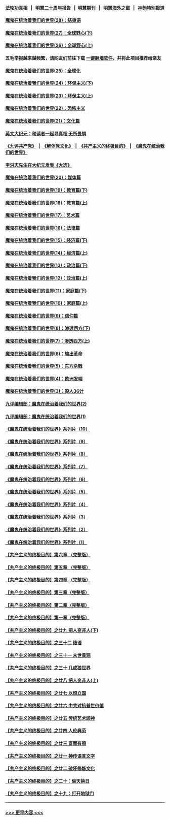 #### [法轮功真相](https://github.com/gfw-breaker/truth/blob/master/README.md?t=0) &nbsp;&nbsp;|&nbsp;&nbsp; [明慧二十周年报告](https://github.com/gfw-breaker/mh-reports/blob/master/README.md?t=0) &nbsp;&nbsp;|&nbsp;&nbsp;[明慧期刊](https://github.com/gfw-breaker/mh-qikan) &nbsp;&nbsp;|&nbsp;&nbsp; [明慧海外之窗](https://github.com/gfw-breaker/mh-news/blob/master/README.md?t=0) &nbsp;&nbsp;|&nbsp;&nbsp; [神韵特别报道](https://github.com/gfw-breaker/mh-news/blob/master/shenyun.md?t=0)
#### [魔鬼在统治着我们的世界(28)：结束语](../pages/nsc422/n10936246.md?t=07210801) 
#### [魔鬼在统治着我们的世界(27)：全球野心(下)](../pages/nsc422/n10928319.md?t=07210801) 
#### [魔鬼在统治着我们的世界(26)：全球野心(上)](../pages/nsc422/n10900318.md?t=07210801) 
#### 五毛举报越来越频繁，请网友们前往下载 [一键翻墙软件](https://github.com/gfw-breaker/ssr-accounts)，并将此项目推荐给亲友
#### [魔鬼在统治着我们的世界(25)：全球化](../pages/nsc422/n10788205.md?t=07210801) 
#### [魔鬼在统治着我们的世界(24)：环保主义(下)](../pages/nsc422/n10695307.md?t=07210801) 
#### [魔鬼在统治着我们的世界(23)：环保主义(上)](../pages/nsc422/n10688613.md?t=07210801) 
#### [魔鬼在统治着我们的世界(22)：恐怖主义](../pages/nsc422/n10614727.md?t=07210801) 
#### [魔鬼在统治着我们的世界(21)：文化篇](../pages/nsc422/n10597706.md?t=07210801) 
#### [英文大纪元：和读者一起寻真相 无所畏惧](../pages/nsc422/n12542027.md?t=07210801) 
#### [《九评共产党》](https://github.com/begood0513/9ping.md/blob/master/README.md) &nbsp;|&nbsp; [《解体党文化》](../../../../jtdwh.md/blob/master/README.md)  &nbsp;|&nbsp; [《共产主义的终极目的》](../../../../gczydzjmd.md/blob/master/README.md) &nbsp;|&nbsp; [《魔鬼在统治我们的世界》](../../../../mgztzwmdsj.md/blob/master/README.md) 
#### [李洪志先生在大纪元发表《大选》](../pages/nsc422/n12534746.md?t=07210801) 
#### [魔鬼在统治着我们的世界(20)：媒体篇](../pages/nsc422/n10586579.md?t=07210801) 
#### [魔鬼在统治着我们的世界(19)：教育篇(下)](../pages/nsc422/n10564808.md?t=07210801) 
#### [魔鬼在统治着我们的世界(18)：教育篇(上)](../pages/nsc422/n10526970.md?t=07210801) 
#### [魔鬼在统治着我们的世界(17)：艺术篇](../pages/nsc422/n10499093.md?t=07210801) 
#### [魔鬼在统治着我们的世界(16)：法律篇](../pages/nsc422/n10485969.md?t=07210801) 
#### [魔鬼在统治着我们的世界(15)：经济篇(下)](../pages/nsc422/n10469975.md?t=07210801) 
#### [魔鬼在统治着我们的世界(14)：经济篇(上)](../pages/nsc422/n10457370.md?t=07210801) 
#### [魔鬼在统治着我们的世界(13)：政治篇(下)](../pages/nsc422/n10448270.md?t=07210801) 
#### [魔鬼在统治着我们的世界(12)：政治篇(上)](../pages/nsc422/n10444576.md?t=07210801) 
#### [魔鬼在统治着我们的世界(11)：家庭篇(下)](../pages/nsc422/n10440961.md?t=07210801) 
#### [魔鬼在统治着我们的世界(10)：家庭篇(上)](../pages/nsc422/n10435448.md?t=07210801) 
#### [魔鬼在统治着我们的世界(9)：信仰篇](../pages/nsc422/n10432159.md?t=07210801) 
#### [魔鬼在统治着我们的世界(8)：渗透西方(下)](../pages/nsc422/n10429603.md?t=07210801) 
#### [魔鬼在统治着我们的世界(7)：渗透西方(上)](../pages/nsc422/n10426013.md?t=07210801) 
#### [魔鬼在统治着我们的世界(6)：输出革命](../pages/nsc422/n10421536.md?t=07210801) 
#### [魔鬼在统治着我们的世界(5)：东方杀戮](../pages/nsc422/n10417707.md?t=07210801) 
#### [魔鬼在统治着我们的世界(4)：欧洲发端](../pages/nsc422/n10414890.md?t=07210801) 
#### [魔鬼在统治着我们的世界(3)：毁人36计](../pages/nsc422/n10411583.md?t=07210801) 
#### [九评编辑部：魔鬼在统治着我们的世界(2)](../pages/nsc422/n10410036.md?t=07210801) 
#### [九评编辑部：魔鬼在统治着我们的世界(1)](../pages/nsc422/n10406825.md?t=07210801) 
#### [《魔鬼在统治着我们的世界》系列片（10）](../pages/nsc422/n12292670.md?t=07210801) 
#### [《魔鬼在统治着我们的世界》系列片（9）](../pages/nsc422/n12290859.md?t=07210801) 
#### [《魔鬼在统治着我们的世界》系列片（8）](../pages/nsc422/n12287445.md?t=07210801) 
#### [《魔鬼在统治着我们的世界》系列片（7）](../pages/nsc422/n12283425.md?t=07210801) 
#### [《魔鬼在统治着我们的世界》系列片（6）](../pages/nsc422/n12282314.md?t=07210801) 
#### [《魔鬼在统治着我们的世界》系列片（5）](../pages/nsc422/n12281419.md?t=07210801) 
#### [《魔鬼在统治着我们的世界》系列片（4）](../pages/nsc422/n12274024.md?t=07210801) 
#### [《魔鬼在统治着我们的世界》系列片（3）](../pages/nsc422/n12271322.md?t=07210801) 
#### [《魔鬼在统治着我们的世界》系列片（2）](../pages/nsc422/n12269049.md?t=07210801) 
#### [《魔鬼在统治着我们的世界》系列片（1）](../pages/nsc422/n12267575.md?t=07210801) 
#### [【共产主义的终极目的】第六章 （完整版）](../pages/nsc422/n11428913.md?t=07210801) 
#### [【共产主义的终极目的】第五章 （完整版）](../pages/nsc422/n11428912.md?t=07210801) 
#### [【共产主义的终极目的】第四章 （完整版）](../pages/nsc422/n11428907.md?t=07210801) 
#### [【共产主义的终极目的】第三章（完整版）](../pages/nsc422/n11428848.md?t=07210801) 
#### [【共产主义的终极目的】第二章（完整版）](../pages/nsc422/n11428831.md?t=07210801) 
#### [【共产主义的终极目的】第一章（完整版）](../pages/nsc422/n11417651.md?t=07210801) 
#### [【共产主义的终极目的】之廿九 把人变非人(下)](../pages/nsc422/n11344140.md?t=07210801) 
#### [【共产主义的终极目的】之三十二 结语](../pages/nsc422/n11360535.md?t=07210801) 
#### [【共产主义的终极目的】之三十一 末世景观](../pages/nsc422/n11351129.md?t=07210801) 
#### [【共产主义的终极目的】之三十 几成狼世界](../pages/nsc422/n11348280.md?t=07210801) 
#### [【共产主义的终极目的】之廿八 把人变非人(上)](../pages/nsc422/n11340492.md?t=07210801) 
#### [【共产主义的终极目的】之廿七 以恨立国](../pages/nsc422/n11336944.md?t=07210801) 
#### [【共产主义的终极目的】之廿六 中共对抗普世价值](../pages/nsc422/n11324785.md?t=07210801) 
#### [【共产主义的终极目的】之廿五 传统艺术颂神](../pages/nsc422/n11296396.md?t=07210801) 
#### [【共产主义的终极目的】之廿四 人伦典范](../pages/nsc422/n11296397.md?t=07210801) 
#### [【共产主义的终极目的】之廿三 富而有德](../pages/nsc422/n11283598.md?t=07210801) 
#### [【共产主义的终极目的】之廿一 神传语言文字](../pages/nsc422/n11263265.md?t=07210801) 
#### [【共产主义的终极目的】之廿二 破坏修炼文化](../pages/nsc422/n11245728.md?t=07210801) 
#### [【共产主义的终极目的】之二十：偷天换日](../pages/nsc422/n11238846.md?t=07210801) 
#### [【共产主义的终极目的】之十九：打开地狱门](../pages/nsc422/n11206376.md?t=07210801) 

----
#### [ >>> 更早内容 <<< ](../indexes/nsc422-earlier.md)

